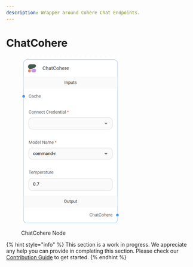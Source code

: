 ```yaml
---
description: Wrapper around Cohere Chat Endpoints.
---
```


# ChatCohere

<figure><img src="../../../.gitbook/assets/image (44).png" alt="" width="263"><figcaption><p>ChatCohere Node</p></figcaption></figure>

{% hint style="info" %}
This section is a work in progress. We appreciate any help you can provide in completing this section. Please check our [Contribution Guide](broken-reference) to get started.
{% endhint %}
